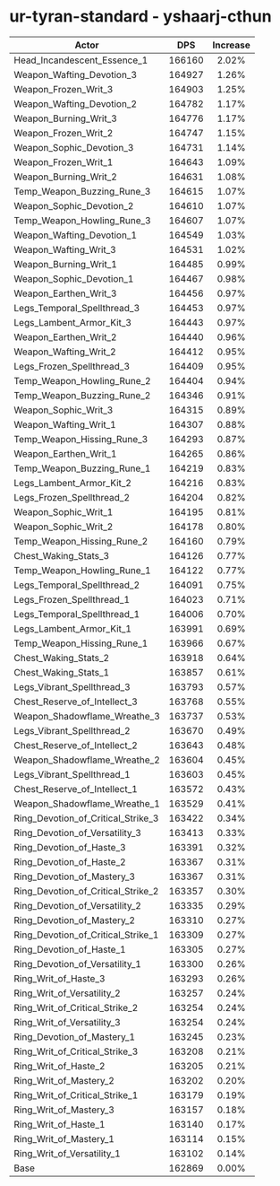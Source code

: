 # ur-tyran-standard - yshaarj-cthun
| Actor | DPS | Increase |
|---|:---:|:---:|
|Head_Incandescent_Essence_1|166160|2.02%|
|Weapon_Wafting_Devotion_3|164927|1.26%|
|Weapon_Frozen_Writ_3|164903|1.25%|
|Weapon_Wafting_Devotion_2|164782|1.17%|
|Weapon_Burning_Writ_3|164776|1.17%|
|Weapon_Frozen_Writ_2|164747|1.15%|
|Weapon_Sophic_Devotion_3|164731|1.14%|
|Weapon_Frozen_Writ_1|164643|1.09%|
|Weapon_Burning_Writ_2|164631|1.08%|
|Temp_Weapon_Buzzing_Rune_3|164615|1.07%|
|Weapon_Sophic_Devotion_2|164610|1.07%|
|Temp_Weapon_Howling_Rune_3|164607|1.07%|
|Weapon_Wafting_Devotion_1|164549|1.03%|
|Weapon_Wafting_Writ_3|164531|1.02%|
|Weapon_Burning_Writ_1|164485|0.99%|
|Weapon_Sophic_Devotion_1|164467|0.98%|
|Weapon_Earthen_Writ_3|164456|0.97%|
|Legs_Temporal_Spellthread_3|164453|0.97%|
|Legs_Lambent_Armor_Kit_3|164443|0.97%|
|Weapon_Earthen_Writ_2|164440|0.96%|
|Weapon_Wafting_Writ_2|164412|0.95%|
|Legs_Frozen_Spellthread_3|164409|0.95%|
|Temp_Weapon_Howling_Rune_2|164404|0.94%|
|Temp_Weapon_Buzzing_Rune_2|164346|0.91%|
|Weapon_Sophic_Writ_3|164315|0.89%|
|Weapon_Wafting_Writ_1|164307|0.88%|
|Temp_Weapon_Hissing_Rune_3|164293|0.87%|
|Weapon_Earthen_Writ_1|164265|0.86%|
|Temp_Weapon_Buzzing_Rune_1|164219|0.83%|
|Legs_Lambent_Armor_Kit_2|164216|0.83%|
|Legs_Frozen_Spellthread_2|164204|0.82%|
|Weapon_Sophic_Writ_1|164195|0.81%|
|Weapon_Sophic_Writ_2|164178|0.80%|
|Temp_Weapon_Hissing_Rune_2|164160|0.79%|
|Chest_Waking_Stats_3|164126|0.77%|
|Temp_Weapon_Howling_Rune_1|164122|0.77%|
|Legs_Temporal_Spellthread_2|164091|0.75%|
|Legs_Frozen_Spellthread_1|164023|0.71%|
|Legs_Temporal_Spellthread_1|164006|0.70%|
|Legs_Lambent_Armor_Kit_1|163991|0.69%|
|Temp_Weapon_Hissing_Rune_1|163966|0.67%|
|Chest_Waking_Stats_2|163918|0.64%|
|Chest_Waking_Stats_1|163857|0.61%|
|Legs_Vibrant_Spellthread_3|163793|0.57%|
|Chest_Reserve_of_Intellect_3|163768|0.55%|
|Weapon_Shadowflame_Wreathe_3|163737|0.53%|
|Legs_Vibrant_Spellthread_2|163670|0.49%|
|Chest_Reserve_of_Intellect_2|163643|0.48%|
|Weapon_Shadowflame_Wreathe_2|163604|0.45%|
|Legs_Vibrant_Spellthread_1|163603|0.45%|
|Chest_Reserve_of_Intellect_1|163572|0.43%|
|Weapon_Shadowflame_Wreathe_1|163529|0.41%|
|Ring_Devotion_of_Critical_Strike_3|163422|0.34%|
|Ring_Devotion_of_Versatility_3|163413|0.33%|
|Ring_Devotion_of_Haste_3|163391|0.32%|
|Ring_Devotion_of_Haste_2|163367|0.31%|
|Ring_Devotion_of_Mastery_3|163367|0.31%|
|Ring_Devotion_of_Critical_Strike_2|163357|0.30%|
|Ring_Devotion_of_Versatility_2|163335|0.29%|
|Ring_Devotion_of_Mastery_2|163310|0.27%|
|Ring_Devotion_of_Critical_Strike_1|163309|0.27%|
|Ring_Devotion_of_Haste_1|163305|0.27%|
|Ring_Devotion_of_Versatility_1|163300|0.26%|
|Ring_Writ_of_Haste_3|163293|0.26%|
|Ring_Writ_of_Versatility_2|163257|0.24%|
|Ring_Writ_of_Critical_Strike_2|163254|0.24%|
|Ring_Writ_of_Versatility_3|163254|0.24%|
|Ring_Devotion_of_Mastery_1|163245|0.23%|
|Ring_Writ_of_Critical_Strike_3|163208|0.21%|
|Ring_Writ_of_Haste_2|163205|0.21%|
|Ring_Writ_of_Mastery_2|163202|0.20%|
|Ring_Writ_of_Critical_Strike_1|163179|0.19%|
|Ring_Writ_of_Mastery_3|163157|0.18%|
|Ring_Writ_of_Haste_1|163140|0.17%|
|Ring_Writ_of_Mastery_1|163114|0.15%|
|Ring_Writ_of_Versatility_1|163102|0.14%|
|Base|162869|0.00%|
